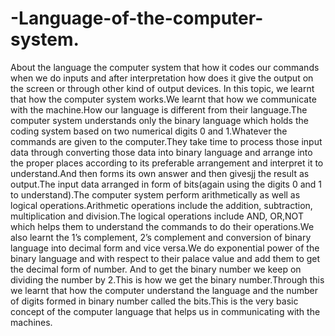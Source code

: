 # -Language-of-the-computer-system.
About the language the computer system that how it codes our commands when we do inputs and after interpretation how does it give the output on the screen or through other kind of output devices.
In this topic, we learnt that how the computer system works.We learnt that how we communicate with the machine.How our language is different from their language.The computer system understands only the binary language which holds the coding system based on two numerical digits 0 and 1.Whatever the commands are given to the computer.They take time to process those input data through converting those data into binary language and arrange into the proper places according to its preferable arrangement and interpret it to understand.And then forms its own answer and then givesjj the result as output.The input data arranged in form of bits(again using the digits 0 and 1 to understand).The computer system perform arithmetically as well as logical operations.Arithmetic operations include the addition, subtraction, multiplication and division.The logical operations include AND, OR,NOT which helps them to understand the commands to do their operations.We also learnt the 1’s complement, 2’s complement  and conversion of binary language into decimal form and vice versa.We do exponential power of the binary language and with respect to their palace value and add them to get the decimal form of number. And to get the binary number we keep on dividing the number by 2.This is how we get the binary number.Through this we learnt that how the computer understand the language and the number of digits formed in binary number called the bits.This is the very basic concept of the computer language that helps us in communicating with the machines.
